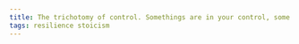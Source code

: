 ```yaml
---
title: The trichotomy of control. Somethings are in your control, some aren't, and some you have influence over.
tags: resilience stoicism
---
```

